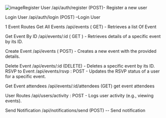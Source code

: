 ![image](https://github.com/user-attachments/assets/4b4eb81d-e318-4522-9f98-d5df125fb34d)Register User
/api/auth/register (POST)- Register a new user

Login User
/api/auth/login   (POST) –Login User

1 Event Routes
Get All Events
/api/events    ( GET) -  Retrieves a list Of Event

Get Event By ID 
/api/events/:id   ( GET ) - Retrieves details of a specific event by its ID.

Create Event
/api/events  ( POST)  - Creates a new event with the provided details.

Delete Event
/api/events/:id   (DELETE) -  Deletes a specific event by its ID.
RSVP to Event
/api/events/rsvp  : POST - Updates the RSVP status of a user for a specific event.

Get Event attendees
/api/events/:id/attendees  (GET)   get event attendees

User Routes
/api/users/activity  : POST - Logs user activity (e.g., viewing events).

Send Notification
/api/notifications/send   (POST)   -- Send notification


